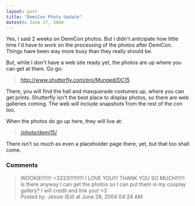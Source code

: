 ```yaml
---
layout: post
title: "DemiCon Photo Update"
datestr: June 27, 2004
---
```


Yes, I said 2 weeks on DemiCon photos.  But I didn't anticipate how little time I'd have to work on the processing of the photos after DemiCon.  Things have been way more busy than they really should be.

But, while I don't have a web site ready yet, the photos are up where you can get at them.  Go go:
<blockquote><a href="http://www.shutterfly.com/pro/Munged/DC15" title="DemiCon 15 Photos">http://www.shutterfly.com/pro/Munged/DC15</a></blockquote>

There, you will find the hall and masquerade costumes up, where you can get prints.  Shutterfly isn't the best place to display photos, so there are web galleries coming.  The web will include snapshots from the rest of the con too.

When the photos do go up here, they will live at:
<blockquote><a href="http://www.wookphoto.com/DemiCon/DemiCon-15" title="DemiCon 15">/photo/demi15/</a></blockquote>

There isn't so much as even a placeholder page there, yet, but that too shall come.

### Comments

<blockquote>
WOOKIE!!!!!!! &lt;3333!!!!!!!!!! I LOVE YOU!!! THANK YOU SO MUCH!!!!!! Is there anyway I can get the photos so I can put them in my cosplay gallery? I will credit and link you! &lt;3
<div class="comment-meta">Posted by: Jessie (Ed) at June 28, 2004 04:24 AM</div> </blockquote>

